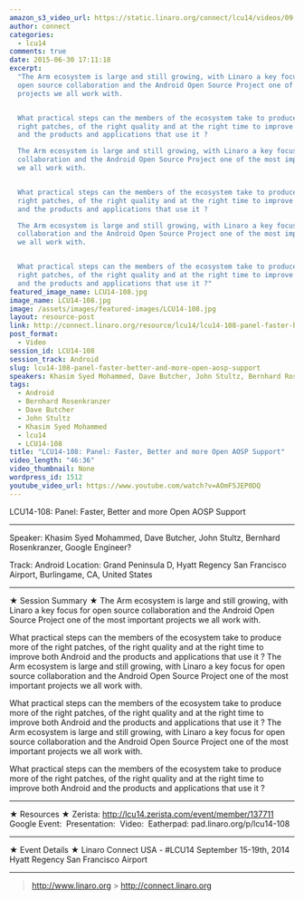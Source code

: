 ```yaml
---
amazon_s3_video_url: https://static.linaro.org/connect/lcu14/videos/09-15-Monday/LCU14-108-%20Panel-%20Faster%252C%20Better%20and%20more%20Open%20AOSP%20Support.mp4
author: connect
categories:
  - lcu14
comments: true
date: 2015-06-30 17:11:18
excerpt:
  "The Arm ecosystem is large and still growing, with Linaro a key focus for
  open source collaboration and the Android Open Source Project one of the most important
  projects we all work with.


  What practical steps can the members of the ecosystem take to produce more of the
  right patches, of the right quality and at the right time to improve both Android
  and the products and applications that use it ?

  The Arm ecosystem is large and still growing, with Linaro a key focus for open source
  collaboration and the Android Open Source Project one of the most important projects
  we all work with.


  What practical steps can the members of the ecosystem take to produce more of the
  right patches, of the right quality and at the right time to improve both Android
  and the products and applications that use it ?

  The Arm ecosystem is large and still growing, with Linaro a key focus for open source
  collaboration and the Android Open Source Project one of the most important projects
  we all work with.


  What practical steps can the members of the ecosystem take to produce more of the
  right patches, of the right quality and at the right time to improve both Android
  and the products and applications that use it ?"
featured_image_name: LCU14-108.jpg
image_name: LCU14-108.jpg
image: /assets/images/featured-images/LCU14-108.jpg
layout: resource-post
link: http://connect.linaro.org/resource/lcu14/lcu14-108-panel-faster-better-and-more-open-aosp-support/
post_format:
  - Video
session_id: LCU14-108
session_track: Android
slug: lcu14-108-panel-faster-better-and-more-open-aosp-support
speakers: Khasim Syed Mohammed, Dave Butcher, John Stultz, Bernhard Rosenkranzer
tags:
  - Android
  - Bernhard Rosenkranzer
  - Dave Butcher
  - John Stultz
  - Khasim Syed Mohammed
  - lcu14
  - LCU14-108
title: "LCU14-108: Panel: Faster, Better and more Open AOSP Support"
video_length: "46:36"
video_thumbnail: None
wordpress_id: 1512
youtube_video_url: https://www.youtube.com/watch?v=AOmF5JEP0DQ
---
```


LCU14-108: Panel: Faster, Better and more Open AOSP Support

---

Speaker: Khasim Syed Mohammed, Dave Butcher, John Stultz, Bernhard Rosenkranzer, Google Engineer?

Track: Android
Location: Grand Peninsula D, Hyatt Regency San Francisco Airport, Burlingame, CA, United States

---

★ Session Summary ★
The Arm ecosystem is large and still growing, with Linaro a key focus for open source collaboration and the Android Open Source Project one of the most important projects we all work with.

What practical steps can the members of the ecosystem take to produce more of the right patches, of the right quality and at the right time to improve both Android and the products and applications that use it ?
The Arm ecosystem is large and still growing, with Linaro a key focus for open source collaboration and the Android Open Source Project one of the most important projects we all work with.

What practical steps can the members of the ecosystem take to produce more of the right patches, of the right quality and at the right time to improve both Android and the products and applications that use it ?
The Arm ecosystem is large and still growing, with Linaro a key focus for open source collaboration and the Android Open Source Project one of the most important projects we all work with.

What practical steps can the members of the ecosystem take to produce more of the right patches, of the right quality and at the right time to improve both Android and the products and applications that use it ?

---

★ Resources ★
Zerista: http://lcu14.zerista.com/event/member/137711
Google Event: 
Presentation: 
Video: 
Eatherpad: pad.linaro.org/p/lcu14-108

---

★ Event Details ★
Linaro Connect USA - #LCU14
September 15-19th, 2014
Hyatt Regency San Francisco Airport

---

> http://www.linaro.org > http://connect.linaro.org
